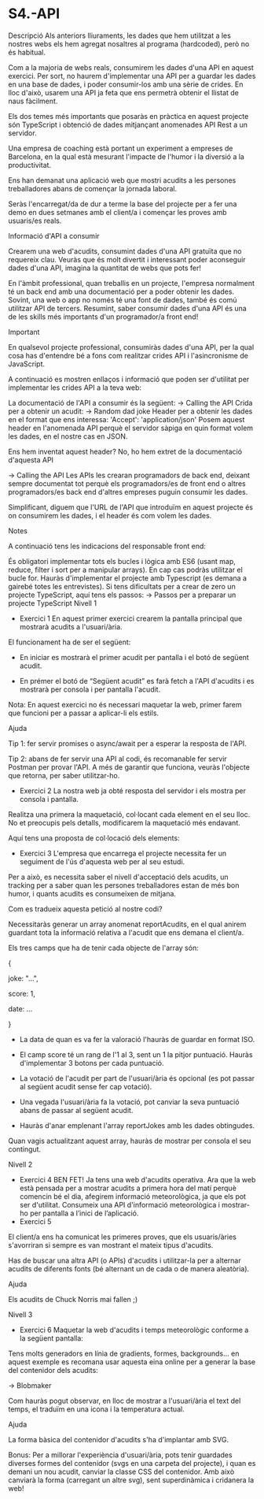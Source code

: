 # S4.-API

Descripció
Als anteriors lliuraments, les dades que hem utilitzat a les nostres webs els hem agregat nosaltres al programa (hardcoded), però no és habitual.

Com a la majoria de webs reals, consumirem les dades d'una API en aquest exercici. Per sort, no haurem d'implementar una API per a guardar les dades en una base de dades, i poder consumir-los amb una sèrie de crides. En lloc d'això, usarem una API ja feta que ens permetrà obtenir el llistat de naus fàcilment.

Els dos temes més importants que posaràs en pràctica en aquest projecte són TypeScript i obtenció de dades mitjançant anomenades API Rest a un servidor.

Una empresa de coaching està portant un experiment a empreses de Barcelona, en la qual està mesurant l'impacte de l'humor i la diversió a la productivitat.

Ens han demanat una aplicació web que mostri acudits a les persones treballadores abans de començar la jornada laboral.

Seràs l'encarregat/da de dur a terme la base del projecte per a fer una demo en dues setmanes amb el client/a i començar les proves amb usuaris/es reals.

Informació d'API a consumir

Crearem una web d'acudits, consumint dades d'una API gratuïta que no requereix clau. Veuràs que és molt divertit i interessant poder aconseguir dades d'una API, imagina la quantitat de webs que pots fer!

En l'àmbit professional, quan treballis en un projecte, l'empresa normalment té un back end amb una documentació per a poder obtenir les dades. Sovint, una web o app no només té una font de dades, també és comú utilitzar API de tercers. Resumint, saber consumir dades d'una API és una de les skills més importants d'un programador/a front end!



 Important

En qualsevol projecte professional, consumiràs dades d'una API, per la qual cosa has d'entendre bé a fons com realitzar crides API i l'asincronisme de JavaScript.



A continuació es mostren enllaços i informació que poden ser d'utilitat per implementar les crides API a la teva web:

La documentació de l'API a consumir és la següent:
-> Calling the API
Crida per a obtenir un acudit:
-> Random dad joke
Header per a obtenir les dades en el format que ens interessa:
'Accept': 'application/json'
Posem aquest header en l'anomenada API perquè el servidor sàpiga en quin format volem les dades, en el nostre cas en JSON.

Ens hem inventat aquest header? No, ho hem extret de la documentació d'aquesta API

-> Calling the API
Les APIs les crearan programadors de back end, deixant sempre documentat tot perquè els programadors/es de front end o altres programadors/es back end d'altres empreses puguin consumir les dades.

Simplificant, diguem que l'URL de l'API que introduïm en aquest projecte és on consumirem les dades, i el header és com volem les dades.


Notes

A continuació tens les indicacions del responsable front end:

És obligatori implementar tots els bucles i lògica amb ES6 (usant map, reduce, filter i sort per a manipular arrays). En cap cas podràs utilitzar el bucle for.
Hauràs d'implementar el projecte amb Typescript (es demana a gairebé totes les entrevistes).
Si tens dificultats per a crear de zero un projecte TypeScript, aquí tens els passos:
-> Passos per a preparar un projecte TypeScript
Nivell 1
- Exercici 1
En aquest primer exercici crearem la pantalla principal que mostrarà acudits a l'usuari/ària.

El funcionament ha de ser el següent:

- En iniciar es mostrarà el primer acudit per pantalla i el botó de següent acudit.

- En prémer el botó de “Següent acudit” es farà fetch a l'API d'acudits i es mostrarà per consola i per pantalla l'acudit.



Nota: En aquest exercici no és necessari maquetar la web, primer farem que funcioni per a passar a aplicar-li els estils.



 Ajuda

Tip 1: fer servir promises o async/await per a esperar la resposta de l'API.

Tip 2: abans de fer servir una API al codi, és recomanable fer servir Postman per provar l'API. A més de garantir que funciona, veuràs l'objecte que retorna, per saber utilitzar-ho.


- Exercici 2
La nostra web ja obté resposta del servidor i els mostra per consola i pantalla.

Realitza una primera la maquetació, col·locant cada element en el seu lloc. No et preocupis pels detalls, modificarem la maquetació més endavant.

Aquí tens una proposta de col·locació dels elements:





- Exercici 3
L'empresa que encarrega el projecte necessita fer un seguiment de l'ús d'aquesta web per al seu estudi.

Per a això, es necessita saber el nivell d'acceptació dels acudits, un tracking per a saber quan les persones treballadores estan de més bon humor, i quants acudits es consumeixen de mitjana.

Com es tradueix aquesta petició al nostre codi?

Necessitaràs generar un array anomenat reportAcudits, en el qual anirem guardant tota la informació relativa a l'acudit que ens demana el client/a.

Els tres camps que ha de tenir cada objecte de l'array són:

{

 joke: "...",

 score: 1,

 date: ...

}
- La data de quan es va fer la valoració l'hauràs de guardar en format ISO.

- El camp score té un rang de l'1 al 3, sent un 1 la pitjor puntuació. Hauràs d'implementar 3 botons per cada puntuació.

- La votació de l'acudit per part de l'usuari/ària és opcional (es pot passar al següent acudit sense fer cap votació).

- Una vegada l'usuari/ària fa la votació, pot canviar la seva puntuació abans de passar al següent acudit.

- Hauràs d'anar emplenant l'array reportJokes amb les dades obtingudes.

Quan vagis actualitzant aquest array, hauràs de mostrar per consola el seu contingut.

Nivell 2

- Exercici 4
BEN FET! Ja tens una web d'acudits operativa. Ara que la web està pensada per a mostrar acudits a primera hora del matí perquè comencin bé el dia, afegirem informació meteorològica, ja que els pot ser d'utilitat. 
Consumeix una API d'informació meteorològica i mostrar-ho per pantalla a l’inici de l’aplicació.
- Exercici 5

El client/a ens ha comunicat les primeres proves, que els usuaris/àries s'avorriran si sempre es van mostrant el mateix tipus d'acudits.

Has de buscar una altra API (o APIs) d'acudits i utilitzar-la per a alternar acudits de diferents fonts (bé alternant un de cada o de manera aleatòria).

 Ajuda

Els acudits de Chuck Norris mai fallen ;)



Nivell 3
- Exercici 6
Maquetar la web d'acudits i temps meteorològic conforme a la següent pantalla:


Tens molts generadors en línia de gradients, formes, backgrounds… en aquest exemple es recomana usar aquesta eina online per a generar la base del contenidor dels acudits:

-> Blobmaker

Com hauràs pogut observar, en lloc de mostrar a l'usuari/ària el text del temps, el traduïm en una icona i la temperatura actual.

 Ajuda

La forma bàsica del contenidor d'acudits s'ha d'implantar amb SVG.


Bonus: Per a millorar l'experiència d'usuari/ària, pots tenir guardades diverses formes del contenidor (svgs en una carpeta del projecte), i quan es demani un nou acudit, canviar la classe CSS del contenidor. Amb això canviarà la forma (carregant un altre svg), sent superdinàmica i cridanera la web!
